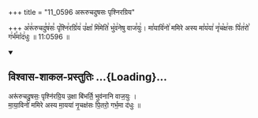 +++
title = "11_0596 अरूरुचदुषसः पृश्निरग्रिय"

+++
अ꣡रू꣢रुचदु꣣ष꣢सः꣣ पृ꣡श्नि꣢रग्रि꣣य꣢ उ꣣क्षा꣡ मि꣢मेति꣣ भु꣡व꣢नेषु वाज꣣युः꣢। मा꣣यावि꣡नो꣢ ममिरे अस्य मा꣣य꣡या꣢ नृ꣣च꣡क्ष꣢सः पि꣣त꣢रो꣣ ग꣢र्भ꣣मा꣡द꣢धुः ॥ 11:0596 ॥

<div class="js_include" newlevelforh1="2" title="विश्वास-शाकल-प्रस्तुतिः" unfilled url="/vedAH_Rk/shAkalam/saMhitA/vishvAsa-prastutiH/09/083/03_arUruchaduShasaH_pRshniragriya.md">
<details open><summary><h2>विश्वास-शाकल-प्रस्तुतिः ...{Loading}...</h2></summary>


अरू॑रुचदु॒षसः॒ पृश्नि॑रग्रि॒य उ॒क्षा बि॑भर्ति॒ भुव॑नानि वाज॒युः ।  
मा॒या॒विनो॑ ममिरे अस्य मा॒यया॑ नृ॒चक्ष॑सः पि॒तरो॒ गर्भ॒मा द॑धुः ॥

</details>
</div>